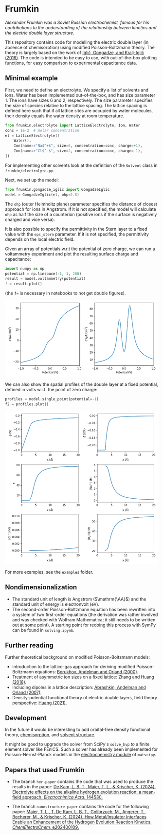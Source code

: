 # Frumkin

_Alexander Frumkin was a Soviet Russian electrochemist, famous for his contributions to the understanding of the relationship between kinetics and the electric double layer structure._

This repository contains code for modelling the electric double layer (in absence of chemisorption) using modified Poisson-Boltzmann theory. The theory is largely based on the work of [Iglič, Gongadze, and Kralj-Iglič (2019)](https://physics.fe.uni-lj.si/publications/pdf/Iglic_et_al_PRINTED_Acta_Chim_Slov_2019.pdf). The code is intended to be easy to use, with out-of-the-box plotting functions, for easy comparison to experimental capacitance data.

## Minimal example

First, we need to define an electrolyte. We specify a list of solvents and ions. Water has been implemented out-of-the-box, and has size parameter 1. The ions have sizes 6 and 2, respectively. The size parameter specifies the size of species relative to the lattice spacing. The lattice spacing is defined here such that if all lattice sites are occupied by water molecules, their density equals the water density at room temperature.

```python
from frumkin.electrolyte import LatticeElectrolyte, Ion, Water
conc = 1e-2  # molar concentration
el = LatticeElectrolyte([
    Water(),
    Ion(name=r"Na$^+$", size=6, concentration=conc, charge=+1),
    Ion(name=r"Cl$^-$", size=2, concentration=conc, charge=-1),
])
```

For implementing other solvents look at the definition of the `Solvent` class in `frumkin/electrolyte.py`.

Next, we set up the model:

```python
from frumkin.gongadze_iglic import GongadzeIglic
model = GongadzeIglic(el, ohp=2.8)
```

The `ohp` (outer Helmholtz plane) parameter specifies the distance of closest approach for ions in Angstrom. If it is not specified, the model will calculate `ohp` as half the size of a counterion (positive ions if the surface is negatively charged and vice versa).

It is also possible to specify the permittivity in the Stern layer to a fixed value with the `eps_stern` parameter. If it is not specified, the permittivity depends on the local electric field.

Given an array of potentials w.r.t the potential of zero charge, we can run a voltammetry experiment and plot the resulting surface charge and capacitance:
```python
import numpy as np
potential = np.linspace(-1, 1, 200)
result = model.voltammetry(potential)
f = result.plot()
```
(the `f=` is necessary in notebooks to not get double figures).

![Charge and capacitance plots](examples/result1.png)

We can also show the spatial profiles of the double layer at a fixed potential, defined in volts w.r.t. the point of zero charge:

```python
profiles = model.single_point(potential=-1)
f2 = profiles.plot()
```

![Spatial extent of the double layer](examples/result2.png)

For more examples, see the `examples` folder.

## Nondimensionalization

* The standard unit of length is Angstrom ($\mathrm{\AA}$) and the standard unit of energy is electronvolt (eV).
* The second-order Poisson-Boltzmann equation has been rewritten into a system of two first-order equations (the derivation was rather involved and was checked with Wolfram Mathematica; it still needs to be written out at some point). A starting point for redoing this process with SymPy can be found in `solving.ipynb`.

## Further reading
Further theoretical background on modified Poisson-Boltzmann models:

* Introduction to the lattice-gas approach for deriving modified Poisson-Boltzmann equations: [Borukhov, Andelman and Orland (2000)](https://doi.org/10.1016/S0013-4686(00)00576-4).
* Treatment of asymmetric ion sizes on a fixed lattice: [Zhang and Huang (2018)](https://doi.org/10.1021/acs.jpcc.8b08298).
* Including dipoles in a lattice description: [Abrashkin, Andelman and Orland (2007)](https://doi.org/10.1103/PhysRevLett.99.077801).
* Density-potential functional theory of electric double layers, field theory perspective: [Huang (2021)](https://doi.org/10.1016/j.electacta.2021.138720).

## Development
In the future it would be interesting to add orbital-free density functional theory, [chemisorption](https://doi.org/10.1103/PRXEnergy.3.043008), and [solvent structure](https://doi.org/10.1103/PhysRevApplied.23.024009).


It might be good to upgrade the solver from SciPy's `solve_bvp` to a finite element solver like FEniCS. Such a solver has already been implemented for Poisson-Nernst-Planck models in the [electrochemistry module](https://libatoms.github.io/matscipy/applications/electrochemistry_2.html) of `matscipy`.


## Papers that used Frumkin

* The branch `her-paper` contains the code that was used to produce the results in the paper: [De Kam, L. B. T., Maier, T. L., & Krischer, K. (2024). Electrolyte effects on the alkaline hydrogen evolution reaction: a mean-field approach. _Electrochimica Acta_, 144530.](https://doi.org/10.1016/j.electacta.2024.144530)

* The branch `nanostructure-paper` contains the code for the following paper: [Maier, T. L., T. De Kam, L. B. T., Golibrzuch, M., Angerer, T., Becherer, M., & Krischer, K. (2024). How Metal/Insulator Interfaces Enable an Enhancement of the Hydrogen Evolution Reaction Kinetics. _ChemElectroChem_, e202400109.](https://doi.org/10.1002/celc.202400109)
